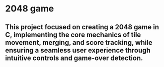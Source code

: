 # 2048 game

## This project focused on creating a 2048 game in C, implementing the core mechanics of tile movement, merging, and score tracking, while ensuring a seamless user experience through intuitive controls and game-over detection. ##
